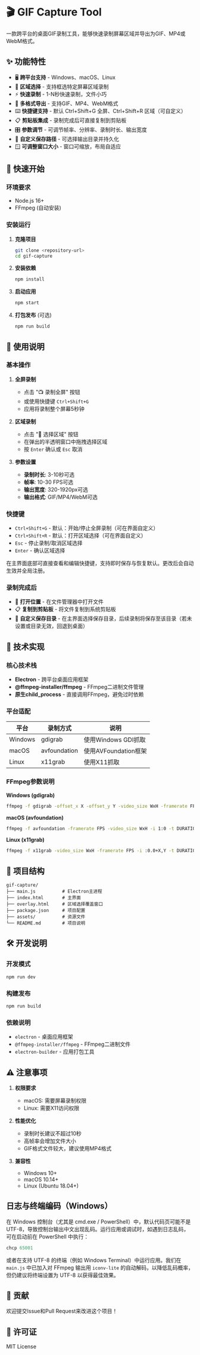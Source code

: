 # 🎬 GIF Capture Tool

一款跨平台的桌面GIF录制工具，能够快速录制屏幕区域并导出为GIF、MP4或WebM格式。

## ✨ 功能特性

- 🖥️ **跨平台支持** - Windows、macOS、Linux
- 📐 **区域选择** - 支持框选特定屏幕区域录制
- ⚡ **快速录制** - 1-N秒快速录制，文件小巧
- 🎨 **多格式导出** - 支持GIF、MP4、WebM格式
- ⌨️ **快捷键支持** - 默认 Ctrl+Shift+G 全屏、Ctrl+Shift+R 区域（可自定义）
- 📋 **剪贴板集成** - 录制完成后可直接复制到剪贴板
- 🎛️ **参数调节** - 可调节帧率、分辨率、录制时长、输出宽度
- 📂 **自定义保存路径** - 可选择输出目录并持久化
 - 🪟 **可调整窗口大小** - 窗口可缩放，布局自适应

## 🚀 快速开始

### 环境要求

- Node.js 16+ 
- FFmpeg (自动安装)

### 安装运行

1. **克隆项目**
   ```bash
   git clone <repository-url>
   cd gif-capture
   ```

2. **安装依赖**
   ```bash
   npm install
   ```

3. **启动应用**
   ```bash
   npm start
   ```

4. **打包发布** (可选)
   ```bash
   npm run build
   ```

## 📖 使用说明

### 基本操作

1. **全屏录制**
   - 点击 "📺 录制全屏" 按钮
   - 或使用快捷键 `Ctrl+Shift+G`
   - 应用将录制整个屏幕5秒钟

2. **区域录制**
   - 点击 "📐 选择区域" 按钮
   - 在弹出的半透明窗口中拖拽选择区域
   - 按 `Enter` 确认或 `Esc` 取消

3. **参数设置**
   - **录制时长**: 3-10秒可选
   - **帧率**: 10-30 FPS可选
   - **输出宽度**: 320-1920px可选
   - **输出格式**: GIF/MP4/WebM可选

### 快捷键

- `Ctrl+Shift+G` - 默认：开始/停止全屏录制（可在界面自定义）
- `Ctrl+Shift+R` - 默认：打开区域选择（可在界面自定义）
- `Esc` - 停止录制/取消区域选择
- `Enter` - 确认区域选择

在主界面底部可直接查看和编辑快捷键，支持即时保存与恢复默认。更改后会自动生效并全局注册。

### 录制完成后

- 📁 **打开位置** - 在文件管理器中打开文件
- 📋 **复制到剪贴板** - 将文件复制到系统剪贴板
 - 📂 **自定义保存目录** - 在主界面选择保存目录，后续录制将保存至该目录（若未设置或目录无效，回退到桌面）

## 🔧 技术实现

### 核心技术栈

- **Electron** - 跨平台桌面应用框架
- **@ffmpeg-installer/ffmpeg** - FFmpeg二进制文件管理
- **原生child_process** - 直接调用FFmpeg，避免过时依赖

### 平台适配

| 平台 | 录制方式 | 说明 |
|------|----------|------|
| Windows | gdigrab | 使用Windows GDI抓取 |
| macOS | avfoundation | 使用AVFoundation框架 |
| Linux | x11grab | 使用X11抓取 |

### FFmpeg参数说明

**Windows (gdigrab)**
```bash
ffmpeg -f gdigrab -offset_x X -offset_y Y -video_size WxH -framerate FPS -i desktop -t DURATION output.gif
```

**macOS (avfoundation)**
```bash
ffmpeg -f avfoundation -framerate FPS -video_size WxH -i 1:0 -t DURATION output.gif
```

**Linux (x11grab)**
```bash
ffmpeg -f x11grab -video_size WxH -framerate FPS -i :0.0+X,Y -t DURATION output.gif
```

## 📁 项目结构

```
gif-capture/
├── main.js          # Electron主进程
├── index.html       # 主界面
├── overlay.html     # 区域选择覆盖窗口
├── package.json     # 项目配置
├── assets/          # 资源文件
└── README.md        # 项目说明
```

## 🛠️ 开发说明

### 开发模式

```bash
npm run dev
```

### 构建发布

```bash
npm run build
```

### 依赖说明

- `electron` - 桌面应用框架
- `@ffmpeg-installer/ffmpeg` - FFmpeg二进制文件
- `electron-builder` - 应用打包工具

## ⚠️ 注意事项

1. **权限要求**
   - macOS: 需要屏幕录制权限
   - Linux: 需要X11访问权限

2. **性能优化**
   - 录制时长建议不超过10秒
   - 高帧率会增加文件大小
   - GIF格式文件较大，建议使用MP4格式

3. **兼容性**
   - Windows 10+
   - macOS 10.14+
   - Linux (Ubuntu 18.04+)

## 日志与终端编码（Windows）

在 Windows 控制台（尤其是 cmd.exe / PowerShell）中，默认代码页可能不是 UTF-8，导致控制台输出中文出现乱码。运行应用或调试时，如遇到日志乱码，可在启动前在 PowerShell 中执行：

```powershell
chcp 65001
```

或者在支持 UTF-8 的终端（例如 Windows Terminal）中运行应用。我们在 `main.js` 中已加入对 FFmpeg 输出用 `iconv-lite` 的自动解码，以降低乱码概率，但仍建议将终端设置为 UTF-8 以获得最佳效果。

## 🤝 贡献

欢迎提交Issue和Pull Request来改进这个项目！

## 📄 许可证

MIT License
